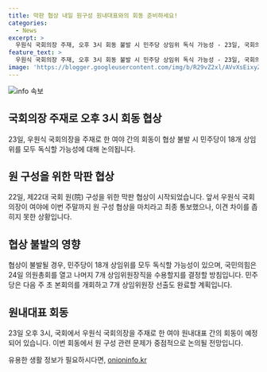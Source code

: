 ```yaml
---
title: 막판 협상 내일 원구성 원내대표와의 회동 준비하세요!
categories:
  - News
excerpt: >
  우원식 국회의장 주재, 오후 3시 회동 불발 시 민주당 상임위 독식 가능성 - 23일, 국회의원 원 구성을 위한 협상에서 여야의 이견 차이로 협상이 불발되면, 민주당이 상임위 18개를 독식할 가능성이 제기되고 있다. 국민의힘은 24일 의원총회를 열고 원 구성을 완료할 계획이며, 민주당은 다음 주 초 본회의 개최를 요구할 예정이다.
feature_text: >
  우원식 국회의장 주재, 오후 3시 회동 불발 시 민주당 상임위 독식 가능성 - 23일, 국회의원 원 구성을 위한 협상에서 여야의 이견 차이로 협상이 불발되면, 민주당이 상임위 18개를 독식할 가능성이 제기되고 있다. 국민의힘은 24일 의원총회를 열고 원 구성을 완료할 계획이며, 민주당은 다음 주 초 본회의 개최를 요구할 예정이다.
image: 'https://blogger.googleusercontent.com/img/b/R29vZ2xl/AVvXsEixyZcFfHzMRdzZMjFBmAUKJYCLCGyLL1o632UiGVXcaFdKo_bkvkuCioo0uUKlGfBVcT3P84aROyZIXSBEx3Aw5nCQ3pTgDom1WDC4m8eifvWiAmWEEVb4x6G_l8C0QH225ldMjyaFvpxGEBGNO37VmDTDMHGhJPq73UglMfDca1-0aw/s1600/blogspot.png'
---
```


<p><img src="https://blogger.googleusercontent.com/img/b/R29vZ2xl/AVvXsEixyZcFfHzMRdzZMjFBmAUKJYCLCGyLL1o632UiGVXcaFdKo_bkvkuCioo0uUKlGfBVcT3P84aROyZIXSBEx3Aw5nCQ3pTgDom1WDC4m8eifvWiAmWEEVb4x6G_l8C0QH225ldMjyaFvpxGEBGNO37VmDTDMHGhJPq73UglMfDca1-0aw/s1600/blogspot.png" alt="info 속보" /></p>

<h2 data-ke-size="size26">국회의장 주재로 오후 3시 회동 협상</h2>

<p data-ke-size="size16">23일, 우원식 국회의장을 주재로 한 여야 간의 회동이 협상 불발 시 민주당이 18개 상임위를 모두 독식할 가능성에 대해 논의됩니다.</p>

<h2 data-ke-size="size24">원 구성을 위한 막판 협상</h2>

<p data-ke-size="size16">22일, 제22대 국회 원(院) 구성을 위한 막판 협상이 시작되었습니다. 앞서 우원식 국회의장이 여야에 이번 주말까지 원 구성 협상을 마치라고 최종 통보했으나, 이견 차이를 좁히지 못한 상황입니다.</p>

<h2 data-ke-size="size24">협상 불발의 영향</h2>

<p data-ke-size="size16">협상이 불발될 경우, 민주당이 18개 상임위를 모두 독식할 가능성이 있으며, 국민의힘은 24일 의원총회를 열고 나머지 7개 상임위원장직을 수용할지를 결정할 방침입니다. 민주당은 다음 주 초 본회의를 개회하고 7개 상임위원장 선출도 완료할 계획입니다.</p>

<h2 data-ke-size="size24">원내대표 회동</h2>

<p data-ke-size="size16">23일 오후 3시, 국회에서 우원식 국회의장을 주재로 한 여야 원내대표 간의 회동이 예정되어 있습니다. 이번 회동에서 원 구성 관련 문제가 중점적으로 논의될 전망입니다.</p>
유용한 생활 정보가 필요하시다면, <a href="https://onioninfo.kr" rel="dofollow">onioninfo.kr</a>


